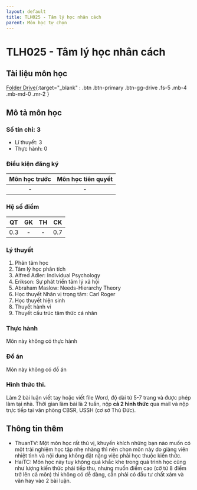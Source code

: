 ```yaml
---
layout: default
title: TLH025 - Tâm lý học nhân cách	
parent: Môn học tự chọn
---
```


# TLH025 - Tâm lý học nhân cách	


## Tài liệu môn học

[Folder Drive](https://link.svuit.org/drive-tlh025){:target="_blank" : .btn .btn-primary .btn-gg-drive .fs-5 .mb-4 .mb-md-0 .mr-2 }

## Mô tả môn học

### Số tín chỉ: 3
- Lí thuyết: 3
- Thực hành: 0

### Điều kiện đăng ký

| Môn học trước| Môn học tiên quyết  |
|------|-----|
| <center>-</center>| <center>-</center>|

### Hệ số điểm

| QT   | GK  | TH  | CK  |
|------|-----|-----|-----|
| <center>0.3</center>| <center>-</center>| <center>-</center> | <center>0.7</center> |

### Lý thuyết

1. Phân tâm học
2. Tâm lý học phân tích
3. Alfred Adler: Individual Psychology
4. Erikson: Sự phát triển tâm lý xã hội
5. Abraham Maslow: Needs-Hierarchy Theory
6. Học thuyết Nhân vị trọng tâm: Carl Roger
7. Học thuyết hiện sinh
8. Thuyết hành vi
9. Thuyết cấu trúc tâm thức cá nhân

### Thực hành

Môn này không có thực hành

### Đồ án

Môn này không có đồ án


### Hình thức thi.

Làm 2 bài luận viết tay hoặc viết file Word, độ dài từ 5-7 trang và được phép làm tại nhà. Thời gian làm bài là 2 tuần, nộp **cả 2 hình thức** qua mail và nộp trực tiếp tại văn phòng CBSR, USSH (cơ sở Thủ Đức).


## Thông tin thêm

- ThuanTV: Một môn học rất thú vị, khuyến khích những bạn nào muốn có một trải nghiệm học tập nhẹ nhàng thì nên chọn môn này do giảng viên nhiệt tình và nội dung không đặt nặng việc phải học thuộc kiến thức.
- HaiTC: Môn học này tuy không quá khắc khe trong quá trình học cũng như lượng kiến thức phải tiếp thu, nhưng muốn điểm cao (cỡ từ 8 điểm trở lên cả môn) thì không có dễ dàng, cần phải có đầu tư chất xám và văn hay vào 2 bài luận.
